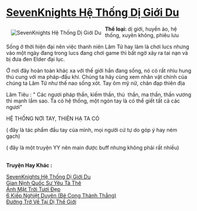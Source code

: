 <a href="https://utruyen.com/truyen/sevenknights-he-thong-di-gioi-du/17312/" title="SevenKnights Hệ Thống Dị Giới Du"><h1>SevenKnights Hệ Thống Dị Giới Du</h1></a><div style="display:table"><img align="right" style="float: left; padding: 10px;" src="https://utruyen.com/images/story/200x260/sevenknights-he-thong-di-gioi-du.jpg" alt="SevenKnights Hệ Thống Dị Giới Du"><b>Thể loại: </b>dị giới, huyền ảo, hệ thống, xuyên không, phiêu lưu<p></p>Sống ở thời hiện đại nên việc thanh niên Lâm Tử hay làm là chơi lucs nhưng vào một ngày đang trong lucs đang chơi game thì bất ngờ xảy ra tai nạn và bị đưa đen Elder đại lục. <p></p>Ở nơi đây hoàn toàn khác xa với thế giới hắn đang sống, nó có rất nhìu hung thú cung với ma pháp-đấu khí. Chúng ta hãy cùng xem nhân vật chính của chúng ta Lâm Tử như thế nao sống xót. Tay ôm mỹ nữ, chân đạp thiên địa<p></p>Lâm Tiêu : " Các ngươi pháp thần, kiếm thần, thú  thần, ma thần, thần vương thì mạnh lắm sao. Ta có hệ thống, một ngón tay là có thể giết tất cả các ngươi"<p></p>HỆ THỐNG NƠI TAY, THIÊN HẠ TA CÓ<p></p>( đây là tác phẩm đầu tay của mình, mọi người cứ tự do góp ý hay ném gạch)<p></p>( đây là một truyện YY nên main được buff nhưng không phải rất nhiều)</div><p><br><b>Truyện Hay Khác :</b></p><a href="https://utruyen.com/truyen/sevenknights-he-thong-di-gioi-du/17312/" alt="SevenKnights Hệ Thống Dị Giới Du">SevenKnights Hệ Thống Dị Giới Du</a><br/><a href="https://utruyen.com/truyen/gian-ninh-quoc-su-yeu-ta-the/16968/" alt="Gian Nịnh Quốc Sư Yêu Tà Thê">Gian Nịnh Quốc Sư Yêu Tà Thê</a><br/><a href="https://github.com/quanluxury/ngontinh_top100/tree/master/truyenhay/19290" alt="Ánh Mặt Trời Tươi Đẹp">Ánh Mặt Trời Tươi Đẹp</a><br/><a href="https://github.com/quanluxury/ngontinh_top100/tree/master/truyenhay/21823" alt="6 Kiếp Nghiệt Duyên (Bẻ Cong Thành Thẳng)">6 Kiếp Nghiệt Duyên (Bẻ Cong Thành Thẳng)</a><br/><a href="https://images.google.com.vn/url?q=https%3A%2F%2Futruyen.com%2Ftruyen%2Fduong-tro-ve-tai-di-the-gioi%2F17564%2F" alt="Đường Trở Về Tại Dị Thế Giới">Đường Trở Về Tại Dị Thế Giới</a><br/>